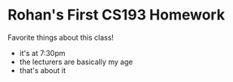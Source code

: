 # Rohan's First CS193 Homework
Favorite things about this class!
- it's at 7:30pm
- the lecturers are basically my age
- that's about it
